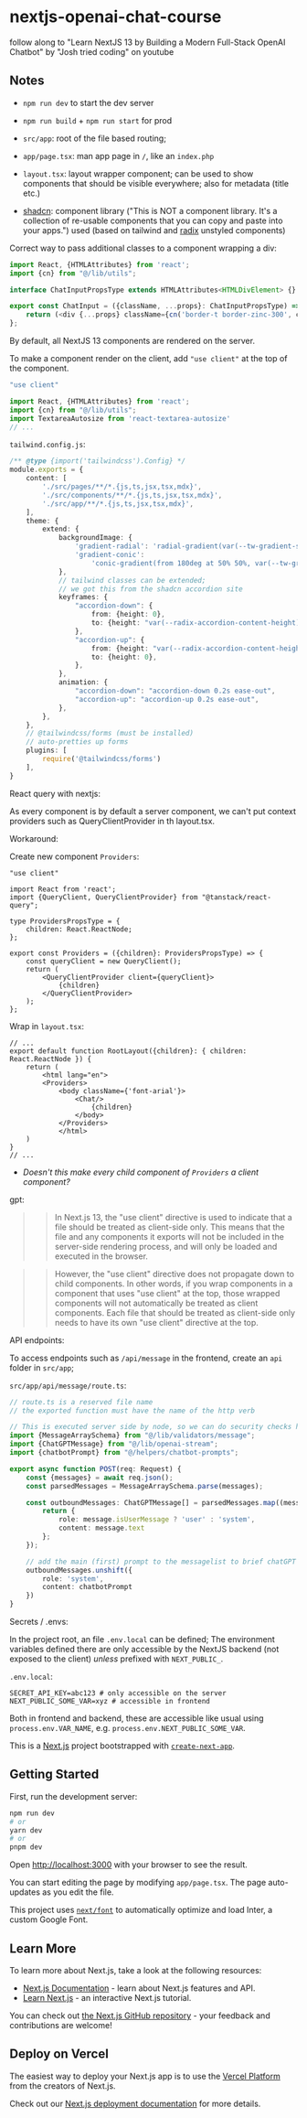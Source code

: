# nextjs-openai-chat-course
follow along to "Learn NextJS 13 by Building a Modern Full-Stack OpenAI Chatbot" by "Josh tried coding" on youtube

## Notes

- `npm run dev` to start the dev server
- `npm run build` + `npm run start` for prod
- `src/app`: root of the file based routing;
- `app/page.tsx`: man app page in `/`, like an `index.php`
- `layout.tsx`: layout wrapper component; can be used to show components that should be visible everywhere; also for metadata (title etc.)

- [shadcn](https://ui.shadcn.com): component library ("This is NOT a component library. It's a collection of re-usable components that you can copy and paste into your apps.") used (based on tailwind and [radix](https://www.radix-ui.com/) unstyled components)

Correct way to pass additional classes to a component wrapping a div:

```typescript
import React, {HTMLAttributes} from 'react';
import {cn} from "@/lib/utils";

interface ChatInputPropsType extends HTMLAttributes<HTMLDivElement> {}

export const ChatInput = ({className, ...props}: ChatInputPropsType) => {
    return (<div {...props} className={cn('border-t border-zinc-300', className)}></div>);
};

```

By default, all NextJS 13 components are rendered on the server.

To make a component render on the client, add `"use client"` at the top of the component.

```typescript
"use client"

import React, {HTMLAttributes} from 'react';
import {cn} from "@/lib/utils";
import TextareaAutosize from 'react-textarea-autosize'
// ...
```

`tailwind.config.js`:

```typescript
/** @type {import('tailwindcss').Config} */
module.exports = {
    content: [
        './src/pages/**/*.{js,ts,jsx,tsx,mdx}',
        './src/components/**/*.{js,ts,jsx,tsx,mdx}',
        './src/app/**/*.{js,ts,jsx,tsx,mdx}',
    ],
    theme: {
        extend: {
            backgroundImage: {
                'gradient-radial': 'radial-gradient(var(--tw-gradient-stops))',
                'gradient-conic':
                    'conic-gradient(from 180deg at 50% 50%, var(--tw-gradient-stops))',
            },
            // tailwind classes can be extended;
            // we got this from the shadcn accordion site
            keyframes: {
                "accordion-down": {
                    from: {height: 0},
                    to: {height: "var(--radix-accordion-content-height)"},
                },
                "accordion-up": {
                    from: {height: "var(--radix-accordion-content-height)"},
                    to: {height: 0},
                },
            },
            animation: {
                "accordion-down": "accordion-down 0.2s ease-out",
                "accordion-up": "accordion-up 0.2s ease-out",
            },
        },
    },
    // @tailwindcss/forms (must be installed)
    // auto-pretties up forms
    plugins: [
        require('@tailwindcss/forms')
    ],
}

```

React query with nextjs:

As every component is by default a server component, we can't put context providers such as QueryClientProvider in th layout.tsx.

Workaround:

Create new component `Providers`:

```tsx
"use client"

import React from 'react';
import {QueryClient, QueryClientProvider} from "@tanstack/react-query";

type ProvidersPropsType = {
    children: React.ReactNode;
};

export const Providers = ({children}: ProvidersPropsType) => {
    const queryClient = new QueryClient();
    return (
        <QueryClientProvider client={queryClient}>
            {children}
        </QueryClientProvider>
    );
};
```

Wrap in `layout.tsx`:

```tsx
// ...
export default function RootLayout({children}: { children: React.ReactNode }) {
    return (
        <html lang="en">
        <Providers>
            <body className={'font-arial'}>
                <Chat/>
                    {children}
                </body>
            </Providers>
            </html>
    )
}
// ...
```

- *Doesn't this make every child component of `Providers` a client component?*

gpt:
>>In Next.js 13, the "use client" directive is used to indicate that a file should be treated as client-side only. This means that the file and any components it exports will not be included in the server-side rendering process, and will only be loaded and executed in the browser.

>>However, the "use client" directive does not propagate down to child components. In other words, if you wrap components in a component that uses "use client" at the top, those wrapped components will not automatically be treated as client components. Each file that should be treated as client-side only needs to have its own "use client" directive at the top.

API endpoints:

To access endpoints such as `/api/message` in the frontend, create an `api` folder in `src/app`;

`src/app/api/message/route.ts`:

```typescript
// route.ts is a reserved file name
// the exported function must have the name of the http verb

// This is executed server side by node, so we can do security checks here
import {MessageArraySchema} from "@/lib/validators/message";
import {ChatGPTMessage} from "@/lib/openai-stream";
import {chatbotPrompt} from "@/helpers/chatbot-prompts";

export async function POST(req: Request) {
    const {messages} = await req.json();
    const parsedMessages = MessageArraySchema.parse(messages);

    const outboundMessages: ChatGPTMessage[] = parsedMessages.map((message)=>{
        return {
            role: message.isUserMessage ? 'user' : 'system',
            content: message.text
        };
    });

    // add the main (first) prompt to the messagelist to brief chatGPT
    outboundMessages.unshift({
        role: 'system',
        content: chatbotPrompt
    })
}
```

Secrets / .envs:

In the project root, an file `.env.local` can be defined; The environment variables defined there are only accessible by the NextJS backend (not exposed to the client) *unless* prefixed with `NEXT_PUBLIC_`.

`.env.local`:

```dotenv
SECRET_API_KEY=abc123 # only accessible on the server
NEXT_PUBLIC_SOME_VAR=xyz # accessible in frontend
```

Both in frontend and backend, these are accessible like usual using `process.env.VAR_NAME`, e.g. `process.env.NEXT_PUBLIC_SOME_VAR`. 






This is a [Next.js](https://nextjs.org/) project bootstrapped with [`create-next-app`](https://github.com/vercel/next.js/tree/canary/packages/create-next-app).

## Getting Started

First, run the development server:

```bash
npm run dev
# or
yarn dev
# or
pnpm dev
```

Open [http://localhost:3000](http://localhost:3000) with your browser to see the result.

You can start editing the page by modifying `app/page.tsx`. The page auto-updates as you edit the file.

This project uses [`next/font`](https://nextjs.org/docs/basic-features/font-optimization) to automatically optimize and load Inter, a custom Google Font.

## Learn More

To learn more about Next.js, take a look at the following resources:

- [Next.js Documentation](https://nextjs.org/docs) - learn about Next.js features and API.
- [Learn Next.js](https://nextjs.org/learn) - an interactive Next.js tutorial.

You can check out [the Next.js GitHub repository](https://github.com/vercel/next.js/) - your feedback and contributions are welcome!

## Deploy on Vercel

The easiest way to deploy your Next.js app is to use the [Vercel Platform](https://vercel.com/new?utm_medium=default-template&filter=next.js&utm_source=create-next-app&utm_campaign=create-next-app-readme) from the creators of Next.js.

Check out our [Next.js deployment documentation](https://nextjs.org/docs/deployment) for more details.

